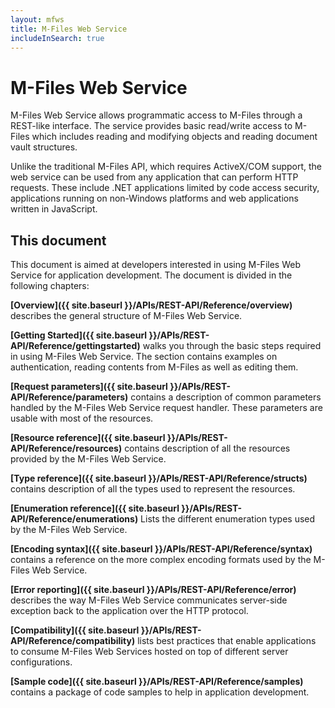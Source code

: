 ```yaml
---
layout: mfws
title: M-Files Web Service
includeInSearch: true
---
```


# M-Files Web Service

M-Files Web Service allows programmatic access to M-Files through a REST-like interface. The service provides basic read/write access to M-Files which includes reading and modifying objects and reading document vault structures. 

Unlike the traditional M-Files API, which requires ActiveX/COM support, the web service can be used from any application that can perform HTTP requests. These include .NET applications limited by code access security, applications running on non-Windows platforms and web applications written in JavaScript.

## This document

This document is aimed at developers interested in using M-Files Web Service for application development. The document is divided in the following chapters:

**[Overview]({{ site.baseurl }}/APIs/REST-API/Reference/overview)** describes the general structure of M-Files Web Service.

**[Getting Started]({{ site.baseurl }}/APIs/REST-API/Reference/gettingstarted)** walks you through the basic steps required in using M-Files Web Service. The section contains examples on authentication, reading contents from M-Files as well as editing them.

**[Request parameters]({{ site.baseurl }}/APIs/REST-API/Reference/parameters)** contains a description of common parameters handled by the M-Files Web Service request handler. These parameters are usable with most of the resources.

**[Resource reference]({{ site.baseurl }}/APIs/REST-API/Reference/resources)** contains description of all the resources provided by the M-Files Web Service.

**[Type reference]({{ site.baseurl }}/APIs/REST-API/Reference/structs)** contains description of all the types used to represent the resources.

**[Enumeration reference]({{ site.baseurl }}/APIs/REST-API/Reference/enumerations)** Lists the different enumeration types used by the M-Files Web Service.

**[Encoding syntax]({{ site.baseurl }}/APIs/REST-API/Reference/syntax)** contains a reference on the more complex encoding formats used by the M-Files Web Service.

**[Error reporting]({{ site.baseurl }}/APIs/REST-API/Reference/error)** describes the way M-Files Web Service communicates server-side exception back to the application over the HTTP protocol.

**[Compatibility]({{ site.baseurl }}/APIs/REST-API/Reference/compatibility)** lists best practices that enable applications to consume M-Files Web Services hosted on top of different server configurations.

**[Sample code]({{ site.baseurl }}/APIs/REST-API/Reference/samples)** contains a package of code samples to help in application development.

